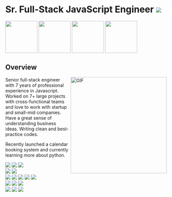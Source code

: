 # Sr. Full-Stack JavaScript Engineer ![](https://img.shields.io/badge/Open_to_work-green?style=for-the-badge)

<div>
<img src="https://simpleicons.org/icons/react.svg" width="100"/>
<img src="https://simpleicons.org/icons/nodedotjs.svg" width="100"/>
<img src="https://simpleicons.org/icons/amazonaws.svg" width="100"/>
<img src="https://simpleicons.org/icons/vuedotjs.svg" width="100"/>
</div>

## Overview

<img align="right" alt="GIF" src="https://camo.githubusercontent.com/992babdffd8c74a1502de375fbdf7e4d54773242/68747470733a2f2f6d656469612e67697068792e636f6d2f6d656469612f53576f536b4e36447854737a71494b4571762f67697068792e676966" width="300" />

Senior full-stack engineer with 7 years of professional experience in Javascript. Worked on 7+ large projects with cross-functional teams and love to work with startup and small-mid companies. Have a great sense of understanding business ideas. Writing clean and best-practice codes.

Recently launched a calendar booking system and currently learning more about python.

<div>
<img src="https://img.shields.io/badge/JavaScript-green" />
<img src="https://img.shields.io/badge/TypeScript-blue" />
<img src="https://img.shields.io/badge/Python-blue" />
</div>

<div>
<img src="https://img.shields.io/badge/React-green" />
<img src="https://img.shields.io/badge/Vue-blue" />
</div>

<div>
<img src="https://img.shields.io/badge/Node-green" />
<img src="https://img.shields.io/badge/Express-green" />
<img src="https://img.shields.io/badge/Sails-green" />
<img src="https://img.shields.io/badge/Nest-blue" />
<img src="https://img.shields.io/badge/Django-grey" />
</div>

<div>
<img src="https://img.shields.io/badge/MongoDB-green" />
<img src="https://img.shields.io/badge/PostgreSQL-green" />
<img src="https://img.shields.io/badge/MySQL-green" />
</div>

<div>
<img src="https://img.shields.io/badge/AWS-green" />
<img src="https://img.shields.io/badge/GCP-blue" />
<img src="https://img.shields.io/badge/Azure-grey" />
</div>
